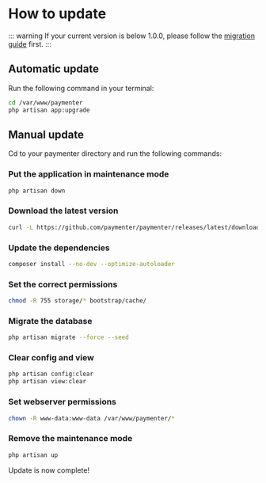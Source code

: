 
# How to update

::: warning
If your current version is below 1.0.0, please follow the [migration guide](/docs/guides/v0-migration.md) first.
:::


## Automatic update

Run the following command in your terminal:

```bash
cd /var/www/paymenter
php artisan app:upgrade
```

## Manual update

Cd to your paymenter directory and run the following commands:

### Put the application in maintenance mode

```bash
php artisan down
```

### Download the latest version

```bash
curl -L https://github.com/paymenter/paymenter/releases/latest/download/paymenter.tar.gz | tar -xz
```

### Update the dependencies

```bash
composer install --no-dev --optimize-autoloader
```

### Set the correct permissions

```bash
chmod -R 755 storage/* bootstrap/cache/
```

### Migrate the database

```bash
php artisan migrate --force --seed
```

### Clear config and view

```bash
php artisan config:clear
php artisan view:clear
```

### Set webserver permissions

```bash
chown -R www-data:www-data /var/www/paymenter/*
```

### Remove the maintenance mode

```bash
php artisan up
```

Update is now complete!
